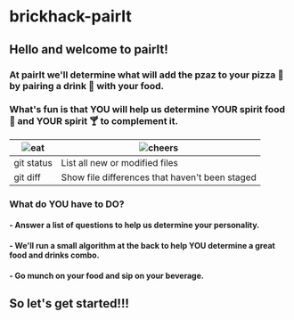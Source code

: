 # brickhack-pairIt
## Hello and welcome to pairIt!

### At pairIt we'll determine what will add the pzaz to your pizza :pizza: by pairing a drink :tropical_drink: with your food.  

### What's fun is that YOU will help us determine YOUR spirit food :poultry_leg: and YOUR spirit :cocktail: to complement it.







| ![eat](https://user-images.githubusercontent.com/20069712/156911534-0bbbec25-a5ff-4a0b-b604-f9e9051f4843.gif) | ![cheers](https://user-images.githubusercontent.com/20069712/156911404-69ba9409-8a59-4ee4-93d0-0637bcc03896.gif)  |
| --- | --- |
| git status | List all new or modified files |
| git diff | Show file differences that haven't been staged |



### What do YOU have to DO?
#### - Answer a list of questions to help us determine your personality.
#### - We'll run a small algorithm at the back to help YOU determine a great food and drinks combo.
#### - Go munch on your food and sip on your beverage.
## So let's get started!!!
